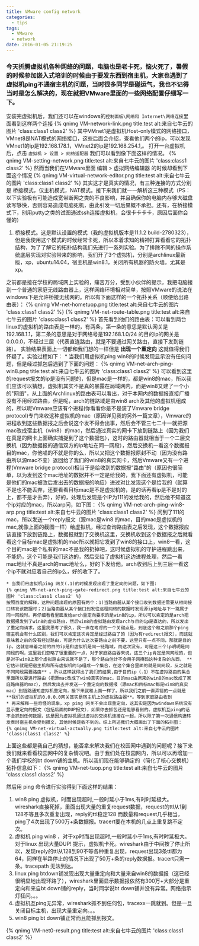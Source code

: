 ```yaml
---
title: VMware config network
categories:
  - tips
tags:
  - VMware
  - network
date: 2016-01-05 21:19:25
---
```


### 今天折腾虚拟机各种网络的问题，电脑也是老卡死，恼火死了，暑假的时候参加嵌入式培训的时候由于要发东西到宿主机，大家也遇到了虚拟机ping不通宿主机的问题，当时很多同学是碰运气，我也不记得当时是怎么解决的，现在就把VMware里面的一些网络配置仔细写一下。

安装完虚拟机后，我们还可以在windows的`控制面板\网络和 Internet\网络连接`里面看到这样两个连接
{% qnimg  VM-network-link.png title:test alt:来自七牛云的图片 'class:class1 class2' %}
其中VMnet1是虚拟机Host-only模式的网络接口，VMnet8是NAT模式的网络接口，这些后面会介绍，查看他们两个的ip，可以发现VMnet1的ip是192.168.178.1，VMnet2的ip是192.168.254.1,。
打开一台虚拟机后，点击 `虚拟机 > 设置 > 网络适配器` 我们可以看到像下面这样的情况。
{% qnimg VM-setting-network.png title:test alt:来自七牛云的图片 'class:class1 class2' %}
然而当我们在VMware里面 编辑 > 虚拟网络编辑器 的时候却看到下面这个情况
{% qnimg VM-virtual-network-editor.png title:test alt:来自七牛云的图片 'class:class1 class2' %}
其实这才是真实的情况，有三种连接的方式分别是 桥接模式，仅主机模式，NAT模式。接下来我们就一一解析这三种模式（PS：以下实验极有可能造成宽带断网之类的不良影响，并且确保你的电脑内存够大磁盘读写够快，否则容易造成电脑死机，由此引发一切后果概不承担。还有，在桥接模式下，别用putty之类的试图通过ssh连接虚拟机，会很卡卡卡卡，原因后面你会懂的）

1. 桥接模式。这是默认设置的模式（我的虚拟机版本是11.1.2 build-2780323），但是我使用这个模式的时候经常卡死，所以本着求知的精神打算看看它的拓扑结构，为了了解它的拓扑结构我们先进行一系列实验。为了排除不同的操作系统底层实现对实验带来的影响，我们开了3个虚拟机，分别是archlinux最新版，xp，ubuntu14.04，宿主机是win8.1，关闭所有机器的防火墙，尤其是xp。

  之前都是接在学校的局域网上实验的，痛苦万分，受到小伙伴的提示，我把电脑接到一个普通的家庭无线路由器上，这样网络环境相对简单，按照VMware的说法在windows下是允许桥接无线网的。所以有下面这样的一个拓扑关系（顺便给出路由表）：
  {% qnimg VM-net-hometuop.png title:test alt:来自七牛云的图片 'class:class1 class2' %}
  {% qnimg VM-net-route-table.png title:test alt:来自七牛云的图片 'class:class1 class2' %}
  首先看到他们的路由表：可以看到两台linux的虚拟机的路由表是一样的，有两条，第一条的意思是默认网关是192.168.1.1，第二条的意思是对于网络号是192.168.1.0/24 的目的ip的网关是0.0.0.0，不经过三层（代表直连路由，就是不要通过网关路由，直接下发到链路）。
  实验结果表面上一切都和我们想的一样但是 **出现一个重定向** 这就值得我们怀疑了。实验过程如下：
    * 当我们用虚拟机ping win8的时候发现显示没有任何问题，但是经过抓包后遇到了下面的问题：
    {% qnimg VM-net-arch-ping-win8.png title:test alt:来自七牛云的图片 'class:class1 class2' %}
    可以看到这里的request报文的ip是没有问题的，但是mac是一样的，都是win8的mac，所以我们应该可以猜想，虚拟机其实不是真的暴露在局域网内，而是win8又建了一个小的"网络"，从上面的Archlinux的路由表可以看出，对于本网内的数据报直接广播没有不用经过路由，但是呢，arch的链路域是由win8 arch及其他的虚拟机组成的，所以呢Vmware应该有个进程(你看看你是不是装了Vmware bridge protocol)专门来收这种虚拟机的mac（原因详见我的另外一篇文章），Vmware的进程收到这些数据报之后会说这个发不得会出事，然后会不管三七二十一就把源mac改成宿主机（win8）的mac，然后通过真实的网卡下放到链路上（因为我们在真是的网卡上面确实捕捉到了这个数据包），这时的路由器就相当于一个二层交换机（因为数据报的通信双方的ip地址在同一网段），然后交换机一看这个数据报目的mac，你他喵的不就是你的么，所以又把这个数据报原封不动（因为没有路由所以源mac不变）返回给了我们的win8的真实网卡，然后Vmware又有一个进程(Vmware bridge protocol)相当于是给收到的数据报“路由”的（原因也很简单，以为发到这个mac地址的数据并不一定是给我的，我下面还有虚拟机，可能是他们的mac被改后发出去的数据报的响应）进过对比发现这个是给我的（就算不是也不能丢弃，还要看看目标mac是不是虚拟机的，是的话再看ip是不是对的上，都不是才丢弃），好的，处理后发现是个IP为111的发给我的，然后他不知道这个ip对应的mac，所以arp问，如下图：
    {% qnimg VM-net-arch-ping-win8-arp.png title:test alt:来自七牛云的图片 'class:class1 class2' %}
    问到了111的mac，所以发送一个reply报文（源mac是win8 的mac，目的mac是虚拟机的mac,就像上面的截图一样）给虚拟机，经过查询路由表之后发现，这个数据报应该直接下放到链路上，数据报就到了交换机这里，交换机收到这个数据报之后就看看这个目标mac是虚拟机的mac所以就把它发到了win8的接口上，win8一看，这个目的mac是个私有的mac不是我的扔掉吧，这时候虚拟机的守护进程跳出来，不能扔，这个可能是我们这边的，然后交给了虚拟机这边进程处理，然后一看mac地址不真是arch的mac地址么，好的下发给他。arch收到后上到三层一看这个ip不就对应着自己的ip么，好的收下了。

    * 当我们用虚拟机ping 网关(.1)的时候发现出现了重定向的问题，如下图:
    {% qnimg VM-net-arch-ping-gate-redirect.png title:test alt:来自七牛云的图片 'class:class1 class2' %}
    按照百度的解释，这种问题出现的原因有两个：1)当路由器从某个接口收到数据还需要从相同接口转发该数据时；2)当路由器从某个接口到发往远程网络的数据时发现源ip地址与下一跳属于同一网段时。再仔细看看里面发给arch重定向要求的是win8的ip，所以可以肯定的是arch把数据报发到了win8的虚拟路由，然后win8的虚拟路由发现arch与目的ip是直达的，所以发出了重定向请求。这里我思考了很久，我一直在考虑的一个关键点是，到底这个和之前那个ping 宿主机会有什么区别，我们可以肯定这次肯定是经过路由了的（因为有redirect报文），而这就意味着之前的没有经过路由，可是为什么这次要路由之前不要，这里只有一点不同，那就是目的ip。这就意味着之前的目的ip是和虚拟机是同一链路域，而这次没有，可是这三个ip明明是同网段的啊，这里我们忽略了很重要的一点，对于家庭路由器来说，这三个ip肯定是同网段的，但是对于win8上那个虚拟路由来说就不是了，那个路由估计不会用子网掩码这种复杂的东西， **它估计就是把宿主机和所有虚拟机的ip组成一个集合，在这个集合里面的就是同网段，反之就是不同网段需要路由** 。所以这样就得出了我们的结果,由于目的ip（.1）不在虚拟路由的集合里面所以要进行路由（把源mac改成了win8真实的mac，目的mac由原来的win8的mac改成了家庭路由器的mac），然后发出去并发送一个重定向的数据报（源mac和目标mac都是win8的真实mac）到链路通知虚拟机重定向，接下来就和上面一样了。所以我们之前一直弄错的一点就是 **我们的虚拟机的0.0.0.0网关其实是宿主机上的虚拟路由器**。等到家庭路由收到
    * 再来解释一些奇怪的现象，xp ping 网关不会出现重定向，这其实是因为windows系统没有显示重定向的报文（包括后面的DUP报文），如果你去抓包还是能够看到的。虚拟机互ping的话不会抓到任何数据，这是因为虚拟机通过虚拟的交换机连接在一起，所以除了第一次通信构造转发表时宿主机会受到报文，其他时候是收不到的。综上所述我们大概画出了下面的拓扑图：
    {% qnimg VM-net-virtual-actually.png title:test alt:来自七牛云的图片 'class:class1 class2' %}


  上面这些都是我自己的猜想，能否拿来解决我们在校园网中遇到的问题呢？接下来我们就来看看校园网中的复杂情况吧。由于我们处在校园网内，所以可以再增加一个我们学校的bt down铺的主机。所以我们现在能够确定的（简化了核心交换机）拓扑信息如下：
  {% qnimg VM-net-tuop.png title:test alt:来自七牛云的图片 'class:class1 class2' %}

  然后用 ping 命令进行实验得到下面这样的结果：
  1. win8 ping 虚拟机，时而出现超时,一般时延小于1ms,有时时延极大。wireshark直接死掉，里面出现大量的重复request数据，request的ttl从1到128不等且多次重复出现，reply的ttl稳定128 而数量和request几乎相当，ping了4次出现了500万+条数据报。tracert要在本机的几点上重复跳不定次。
  2. 虚拟机 ping win8 ，对于xp时而出现超时,一般时延小于1ms,有时时延极大。对于linux 出现大量DUP! 提示，虚拟机卡死。wireshark由于中间按了停止所以，发现reply的ttl从128到90不等各种重复出现，request出现3条ttl都为64，同样在半路停止的情况下出现了50万+条的reply数据报。tracert只需一条。tracepath 无法到达。
  3. linux ping btdown铺发现出现大量重定向和大量来自win8的数据报（这已经很明显地出现环路了），wireshark里面显示数据报依然有300万+大部分是重定向和来自bt down铺的reply，当时同学说bt down铺并没有异常。网络指示灯狂闪。。。
  4. 虚拟机互ping无异常，wireshark抓不到任何包，tracexx一跳就到。但是一旦关闭目标主机，出现大量重定向。。。
  5. win8 ping bt down铺正常而且能抓到报文。

  {% qnimg VM-net0-result.png title:test alt:来自七牛云的图片 'class:class1 class2' %}
